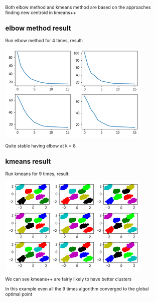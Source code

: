 Both elbow method and kmeans method are based on the approaches finding new centroid in kmeans++

elbow method result
---
Run elbow method for 4 times, result:

![Aaron Swartz](https://raw.githubusercontent.com/wz0919/ML-based-on-NumPy/main/K-Means/data/elbows.png)

Quite stable having elbow at k = 8

kmeans result
---
Run kmeans for 9 times, result:

![Aaron Swartz](https://raw.githubusercontent.com/wz0919/ML-based-on-NumPy/main/K-Means/data/clusters.png)

We can see kmeans++ are fairly likely to have better clusters

In this example even all the 9 times algorithm converged to the global optimal point
